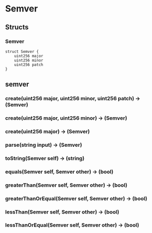 # Semver

## Structs

### Semver

```solidity
struct Semver {
	uint256 major
	uint256 minor
	uint256 patch
}
```



## semver

### **create(uint256 major, uint256 minor, uint256 patch) &rarr; (Semver)**



### **create(uint256 major, uint256 minor) &rarr; (Semver)**



### **create(uint256 major) &rarr; (Semver)**



### **parse(string input) &rarr; (Semver)**



### **toString(Semver self) &rarr; (string)**



### **equals(Semver self, Semver other) &rarr; (bool)**



### **greaterThan(Semver self, Semver other) &rarr; (bool)**



### **greaterThanOrEqual(Semver self, Semver other) &rarr; (bool)**



### **lessThan(Semver self, Semver other) &rarr; (bool)**



### **lessThanOrEqual(Semver self, Semver other) &rarr; (bool)**



